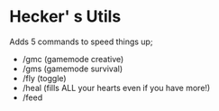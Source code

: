 # Hecker' s Utils
Adds 5 commands to speed things up;
  - /gmc (gamemode creative)
  - /gms (gamemode survival)
  - /fly (toggle)
  - /heal (fills ALL your hearts even if you have more!)
  - /feed
